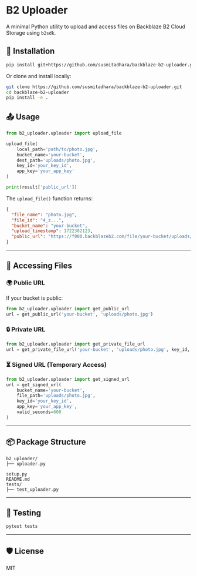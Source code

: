 # B2 Uploader

A minimal Python utility to upload and access files on Backblaze B2 Cloud Storage using `b2sdk`.

## 🚀 Installation

```bash
pip install git+https://github.com/susmitadhara/backblaze-b2-uploader.git
```

Or clone and install locally:

```bash
git clone https://github.com/susmitadhara/backblaze-b2-uploader.git
cd backblaze-b2-uploader
pip install -e .
```

## 📤 Usage

```python
from b2_uploader.uploader import upload_file

upload_file(
    local_path='path/to/photo.jpg',
    bucket_name='your-bucket',
    dest_path='uploads/photo.jpg',
    key_id='your_key_id',
    app_key='your_app_key'
)

print(result['public_url'])
```

The `upload_file()` function returns:
```json
{
  "file_name": "photo.jpg",
  "file_id": "4_z...",
  "bucket_name": "your-bucket",
  "upload_timestamp": 1722302123,
  "public_url": "https://f000.backblazeb2.com/file/your-bucket/uploads/photo.jpg"
}
```

---

## 🔐 Accessing Files

### 🌍 Public URL
If your bucket is public:
```python
from b2_uploader.uploader import get_public_url
url = get_public_url('your-bucket', 'uploads/photo.jpg')
```

### 🔒 Private URL
```python
from b2_uploader.uploader import get_private_file_url
url = get_private_file_url('your-bucket', 'uploads/photo.jpg', key_id, app_key)
```

### ⏳ Signed URL (Temporary Access)
```python
from b2_uploader.uploader import get_signed_url
url = get_signed_url(
    bucket_name='your-bucket',
    file_path='uploads/photo.jpg',
    key_id='your_key_id',
    app_key='your_app_key',
    valid_seconds=600
)
```

---

## 📦 Package Structure
```
b2_uploader/
├── uploader.py

setup.py
README.md
tests/
├── test_uploader.py
```

---

## 🧪 Testing

```bash
pytest tests
```

---

## 🛡 License

MIT